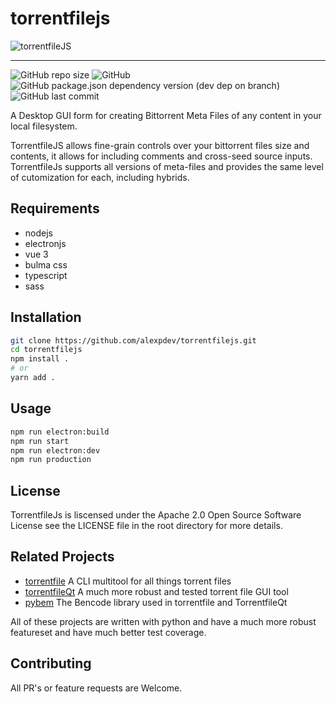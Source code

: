 # torrentfilejs

![torrentfileJS](https://github.com/alexpdev/torrentfilejs/blob/master/public/torrentfilejs.png)

----

![GitHub repo size](https://img.shields.io/github/repo-size/alexpdev/torrentfilejs?color=purple&logo=electron&logoColor=orange&style=plastic)
![GitHub](https://img.shields.io/github/license/alexpdev/torrentfilejs?color=maroon&logo=apache&logoColor=skyblue&style=plastic)
![GitHub package.json dependency version (dev dep on branch)](https://img.shields.io/github/package-json/dependency-version/alexpdev/torrentfilejs/dev/electron?logo=electron&logoColor=orangered&style=plastic)
![GitHub last commit](https://img.shields.io/github/last-commit/alexpdev/torrentfilejs?color=skyblue&logo=github&logoColor=orange&style=plastic)

A Desktop GUI form for creating Bittorrent Meta Files of any content in your local filesystem.  

TorrentfileJS allows fine-grain controls over your bittorrent files size and 
contents, it allows for including comments and cross-seed source inputs. 
TorrentfileJs supports all versions of meta-files and provides the same 
level of cutomization for each, including hybrids. 

## Requirements

- nodejs
- electronjs
- vue 3
- bulma css
- typescript
- sass

## Installation

```bash
git clone https://github.com/alexpdev/torrentfilejs.git
cd torrentfilejs
npm install .
# or
yarn add .
```

## Usage

```bash
npm run electron:build
npm run start
npm run electron:dev
npm run production
```

## License

TorrentfileJs is liscensed under the Apache 2.0 Open Source Software License
see the LICENSE file in the root directory for more details.

## Related Projects

- [torrentfile](https://githube.com/alexpdev/torrentfile)  A CLI multitool for all things torrent files
- [torrentfileQt](https://github.com/alexpdev/torrentfileQt) A much more robust and tested torrent file GUI tool
- [pybem](https://github.com/alexpdev/pyben) The Bencode library used in torrentfile and TorrentfileQt

All of these projects are written with python and have a much more robust featureset and have much better test
coverage.

## Contributing

All PR's or feature requests are  Welcome.
